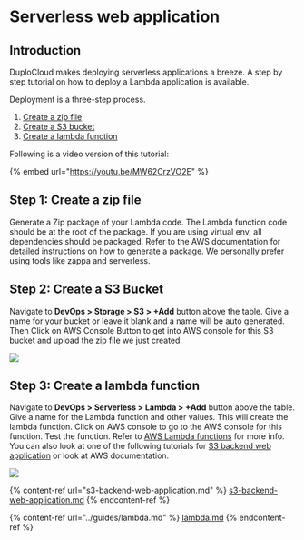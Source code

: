 # Serverless web application

## Introduction <a href="#0-toc-title" id="0-toc-title"></a>

DuploCloud makes deploying serverless applications a breeze. A step by step tutorial on how to deploy a Lambda application is available.

Deployment is a three-step process.&#x20;

1. [Create a zip file](serverless-web-application.md#1-toc-title)
2. [Create a S3 bucket](serverless-web-application.md#2-toc-title)
3. [Create a lambda function](serverless-web-application.md#3-toc-title)

Following is a video version of this tutorial:

{% embed url="https://youtu.be/MW62CrzVO2E" %}

## Step 1: Create a zip file <a href="#1-toc-title" id="1-toc-title"></a>

Generate a Zip package of your Lambda code. The Lambda function code should be at the root of the package. If you are using virtual env, all dependencies should be packaged. Refer to the AWS documentation for detailed instructions on how to generate a package. We personally prefer using tools like zappa and serverless.

## Step 2: Create a S3 Bucket <a href="#2-toc-title" id="2-toc-title"></a>

Navigate to **DevOps > Storage > S3 > +Add** button above the table. Give a name for your bucket or leave it blank and a name will be auto generated. Then Click on AWS Console Button to get into AWS console for this S3 bucket and upload the zip file we just created.

![](https://duplocloud.com/wp-content/uploads/2021/11/createotheraws.png)

## Step 3: Create a lambda function <a href="#3-toc-title" id="3-toc-title"></a>

Navigate to **DevOps > Serverless > Lambda > +Add** button above the table. Give a name for the Lambda function and other values. This will create the lambda function. Click on AWS console to go to the AWS console for this function. Test the function. Refer to [AWS Lambda functions](../guides/lambda.md) for more info. You can also look at one of the following tutorials for [S3 backend web application](s3-backend-web-application.md) or look at AWS documentation.

![](https://duplocloud.com/wp-content/uploads/2021/11/lambdamenu.png)

{% content-ref url="s3-backend-web-application.md" %}
[s3-backend-web-application.md](s3-backend-web-application.md)
{% endcontent-ref %}

{% content-ref url="../guides/lambda.md" %}
[lambda.md](../guides/lambda.md)
{% endcontent-ref %}
